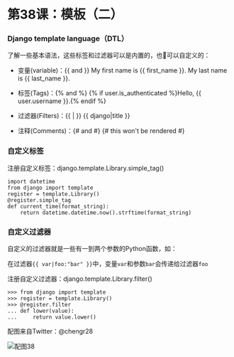 # 第38课：模板（二）

### Django template language（DTL）
了解一些基本语法，这些标签和过滤器可以是内置的，也可以自定义的：
* 变量(variable)：{{ and }}
My first name is {{ first_name }}. My last name is {{ last_name }}.

* 标签(Tags)：{% and %} 
{% if user.is_authenticated %}Hello, {{ user.username }}.{% endif %}

* 过滤器(Filters)：{{ | }}
{{ django|title }}

* 注释(Comments)：{#  and #}
{# this won't be rendered #}

### 自定义标签
注册自定义标签：django.template.Library.simple_tag()
```
import datetime
from django import template
register = template.Library()
@register.simple_tag
def current_time(format_string):
    return datetime.datetime.now().strftime(format_string)
```

### 自定义过滤器
自定义的过滤器就是一些有一到两个参数的Python函数，如：

在过滤器``{{ var|foo:"bar" }}``中，变量``var``和参数``bar``会传递给过滤器``foo``

注册自定义过滤器：django.template.Library.filter()
```
>>> from django import template
>>> register = template.Library()
>>> @register.filter
... def lower(value):
...     return value.lower()
```

配图来自Twitter：@chengr28

![配图38](https://wiki.huihoo.com/images/thumb/b/b7/Devopsgirls38.jpg/727px-Devopsgirls38.jpg)
